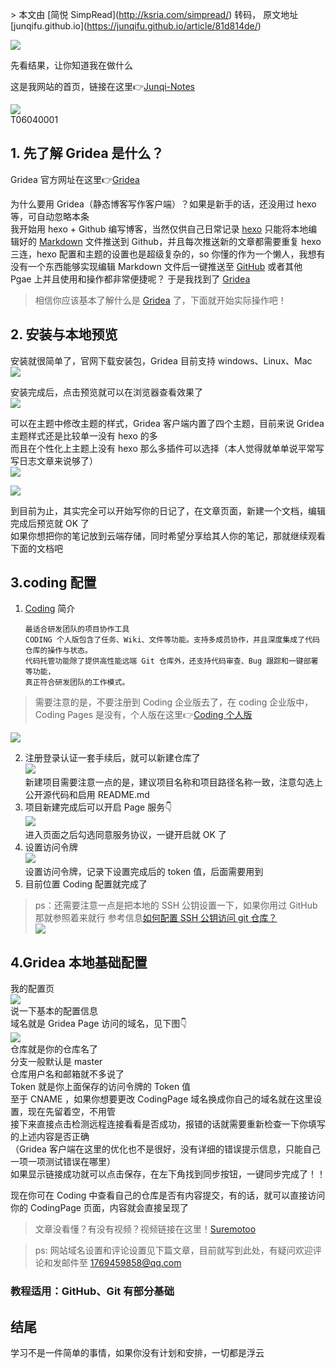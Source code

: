 \> 本文由 \[简悦 SimpRead\](http://ksria.com/simpread/) 转码， 原文地址 \[junqifu.github.io\](https://junqifu.github.io/article/81d814de/)

[![](https://junqifu.github.io/article/81d814de/10.jpg)](https://junqifu.github.io/article/81d814de/10.jpg "我的首页")  

先看结果，让你知道我在做什么

这是我网站的首页，链接在这里👉[Junqi-Notes](http://junqifu.xyz/)

[![](https://junqifu.github.io/article/81d814de/11.jpg)](https://junqifu.github.io/article/81d814de/11.jpg "我的文章页")  
T06040001

[](#1-先了解Gridea是什么？ "1.先了解Gridea是什么？")1\. 先了解 Gridea 是什么？[](#1-先了解Gridea是什么？)
-----------------------------------------------------------------------------

Gridea 官方网址在这里👉[Gridea](https://gridea.dev/)

为什么要用 Gridea（静态博客写作客户端）？如果是新手的话，还没用过 hexo 等，可自动忽略本条  
我开始用 hexo + Github 编写博客，当然仅供自己日常记录 [hexo](https://hexo.io/zh-cn/) 只能将本地编辑好的 [Markdown](https://baike.baidu.com/item/markdown/3245829?fr=aladdin) 文件推送到 Github，并且每次推送新的文章都需要重复 hexo 三连，hexo 配置和主题的设置也是超级复杂的，so 你懂的作为一个懒人，我想有没有一个东西能够实现编辑 Markdown 文件后一键推送至 [GitHub](https://github.com/) 或者其他 Pgae 上并且使用和操作都非常便捷呢？ 于是我找到了 [Gridea](https://gridea.dev/)

> 相信你应该基本了解什么是 [Gridea](https://gridea.dev/) 了，下面就开始实际操作吧！

[](#2-安装与本地预览 "2.安装与本地预览")2\. 安装与本地预览[](#2-安装与本地预览)
---------------------------------------------------

安装就很简单了，官网下载安装包，Gridea 目前支持 windows、Linux、Mac  
[![](https://junqifu.github.io/article/81d814de/4.jpg)](https://junqifu.github.io/article/81d814de/4.jpg "Gridea官网")

安装完成后，点击预览就可以在浏览器查看效果了  
[![](https://junqifu.github.io/article/81d814de/12.jpg)](https://junqifu.github.io/article/81d814de/12.jpg "Gridea主页")

可以在主题中修改主题的样式，Gridea 客户端内置了四个主题，目前来说 Gridea 主题样式还是比较单一没有 hexo 的多  
而且在个性化上主题上没有 hexo 那么多插件可以选择（本人觉得就单单说平常写写日志文章来说够了）  
[![](https://junqifu.github.io/article/81d814de/13.jpg)](https://junqifu.github.io/article/81d814de/13.jpg "Gridea主题市场")

[![](https://junqifu.github.io/article/81d814de/14.jpg)](https://junqifu.github.io/article/81d814de/14.jpg "Gridea客户端主题设置")

到目前为止，其实完全可以开始写你的日记了，在文章页面，新建一个文档，编辑完成后预览就 OK 了  
如果你想把你的笔记放到云端存储，同时希望分享给其人你的笔记，那就继续观看下面的文档吧

[](#3-coding-配置 "3.coding 配置")3.coding 配置[](#3-coding-配置)
---------------------------------------------------------

1.  [Coding](https://dev.tencent.com/production) 简介
    
    ```
    最适合研发团队的项目协作工具
    CODING 个人版包含了任务、Wiki、文件等功能。支持多成员协作，并且深度集成了代码仓库的操作与状态。
    代码托管功能除了提供高性能远端 Git 仓库外，还支持代码审查、Bug 跟踪和一键部署等功能，
    真正符合研发团队的工作模式。
    ```
    

> 需要注意的是，不要注册到 Coding 企业版去了，在 coding 企业版中，Coding Pages 是没有，个人版在这里👉[Coding 个人版](https://dev.tencent.com/production)

[![](https://junqifu.github.io/article/81d814de/6.jpg)](https://junqifu.github.io/article/81d814de/6.jpg "Coding官网")

2.  注册登录认证一套手续后，就可以新建仓库了  
    [![](https://junqifu.github.io/article/81d814de/15.jpg)](https://junqifu.github.io/article/81d814de/15.jpg "Coding新建项目")  
    新建项目需要注意一点的是，建议项目名称和项目路径名称一致，注意勾选上公开源代码和启用 README.md
3.  项目新建完成后可以开启 Page 服务👇  
    [![](https://junqifu.github.io/article/81d814de/16.jpg)](https://junqifu.github.io/article/81d814de/16.jpg "Coding开启Page")  
    进入页面之后勾选同意服务协议，一键开启就 OK 了
4.  设置访问令牌  
    [![](https://junqifu.github.io/article/81d814de/17.jpg)](https://junqifu.github.io/article/81d814de/17.jpg "Coding开启Page")  
    设置访问令牌，记录下设置完成后的 token 值，后面需要用到
5.  目前位置 Coding 配置就完成了

> ps：还需要注意一点是把本地的 SSH 公钥设置一下，如果你用过 GitHub 那就参照着来就行 参考信息[如何配置 SSH 公钥访问 git 仓库？](https://coding.net/help/doc/git/ssh-key.html)  
> [![](https://junqifu.github.io/article/81d814de/18.jpg)](https://junqifu.github.io/article/81d814de/18.jpg "Coding开启Page")

[](#4-Gridea本地基础配置 "4.Gridea本地基础配置")4.Gridea 本地基础配置[](#4-Gridea本地基础配置)
----------------------------------------------------------------------

我的配置页  
[![](https://junqifu.github.io/article/81d814de/1.jpg)](https://junqifu.github.io/article/81d814de/1.jpg "Gridea基础配置")  
说一下基本的配置信息  
域名就是 Gridea Page 访问的域名，见下图👇  
[![](https://junqifu.github.io/article/81d814de/19.jpg)](https://junqifu.github.io/article/81d814de/19.jpg "Gridea基础配置")  
仓库就是你的仓库名了  
分支一般默认是 master  
仓库用户名和邮箱就不多说了  
Token 就是你上面保存的访问令牌的 Token 值  
至于 CNAME ，如果你想要更改 CodingPage 域名换成你自己的域名就在这里设置，现在先留着空，不用管  
接下来直接点击检测远程连接看看是否成功，报错的话就需要重新检查一下你填写的上述内容是否正确  
（Gridea 客户端在这里的优化也不是很好，没有详细的错误提示信息，只能自己一项一项测试错误在哪里）  
如果显示链接成功就可以点击保存，在左下角找到同步按钮，一键同步完成了！！

现在你可在 Coding 中查看自己的仓库是否有内容提交，有的话，就可以直接访问你的 CodingPage 页面，内容就会直接呈现了

> 文章没看懂？有没有视频？视频链接在这里！[Suremotoo](https://www.bilibili.com/video/av54298548)

> ps: 网站域名设置和评论设置见下篇文章，目前就写到此处，有疑问欢迎评论和发邮件至 1769459858@qq.com

### [](#教程适用：GitHub、Git-有部分基础 "教程适用：GitHub、Git 有部分基础")教程适用：GitHub、Git 有部分基础[](#教程适用：GitHub、Git-有部分基础)

[](#结尾 "结尾")结尾[](#结尾)
---------------------

学习不是一件简单的事情，如果你没有计划和安排，一切都是浮云